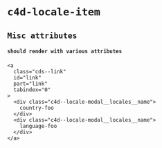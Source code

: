 # `c4d-locale-item`

## `Misc attributes`

####   `should render with various attributes`

```
<a
  class="cds--link"
  id="link"
  part="link"
  tabindex="0"
>
  <div class="c4d--locale-modal__locales__name">
    country-foo
  </div>
  <div class="c4d--locale-modal__locales__name">
    language-foo
  </div>
</a>

```

